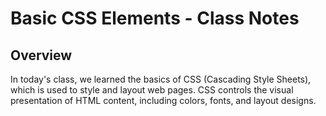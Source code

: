 # Basic CSS Elements - Class Notes

## Overview
In today's class, we learned the basics of CSS (Cascading Style Sheets), which is used to style and layout web pages. CSS controls the visual presentation of HTML content, including colors, fonts, and layout designs.
